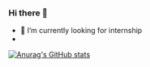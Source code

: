 ### Hi there 👋
- 🌱 I’m currently looking for internship
- 
[![Anurag's GitHub stats](https://github-readme-stats.vercel.app/api?username=cerebellumking&count_private=true)](https://github.com/anuraghazra/github-readme-stats)
<!--
**cerebellumking/cerebellumking** is a ✨ _special_ ✨ repository because its `README.md` (this file) appears on your GitHub profile.

Here are some ideas to get you started:

- 🔭 I’m currently working on ...
- 🌱 I’m currently learning ...
- 👯 I’m looking to collaborate on ...
- 🤔 I’m looking for help with ...
- 💬 Ask me about ...
- 📫 How to reach me: ...
- 😄 Pronouns: ...
- ⚡ Fun fact: ...
-->
